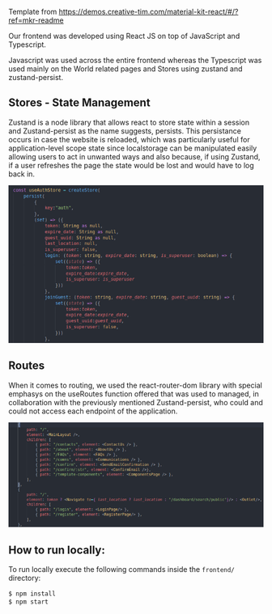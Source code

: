 Template from https://demos.creative-tim.com/material-kit-react/#/?ref=mkr-readme

Our frontend was developed using React JS on top of JavaScript and Typescript.

Javascript was used across the entire frontend whereas the Typescript was used mainly on the World related pages and Stores using zustand and zustand-persist.

## Stores - State Management

Zustand is a node library that allows react to store state within a session and Zustand-persist as the name suggests, persists. This persistance occurs in case the website is reloaded, which was particularly useful for application-level scope state since localstorage can be manipulated easily allowing users to act in unwanted ways and also because, if using Zustand, if a user refreshes the page the state would be lost and would have to log back in.

![Zustand Store](assets/Images/FrontendContent/zustand-persist-store.png)

## Routes

When it comes to routing, we used the react-router-dom library with special emphasys on the useRoutes function offered that was used to managed, in collaboration with the previously mentioned Zustand-persist, who could and could not access each endpoint of the application.

![Routes Section](assets/Images/FrontendContent/routes_section.png)



## How to run locally:

To run locally execute the following commands inside the `frontend/` directory:

```
$ npm install
$ npm start
```
